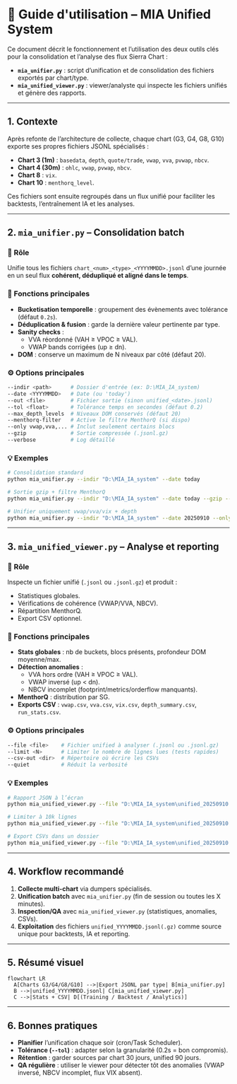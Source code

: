 # 📄 Guide d'utilisation – MIA Unified System

Ce document décrit le fonctionnement et l’utilisation des deux outils clés pour la consolidation et l’analyse des flux Sierra Chart :

- **`mia_unifier.py`** : script d’unification et de consolidation des fichiers exportés par chart/type.
- **`mia_unified_viewer.py`** : viewer/analyste qui inspecte les fichiers unifiés et génère des rapports.

---

## 1. Contexte

Après refonte de l’architecture de collecte, chaque chart (G3, G4, G8, G10) exporte ses propres fichiers JSONL spécialisés :

- **Chart 3 (1m)** : `basedata`, `depth`, `quote/trade`, `vwap`, `vva`, `pvwap`, `nbcv`.
- **Chart 4 (30m)** : `ohlc`, `vwap`, `pvwap`, `nbcv`.
- **Chart 8** : `vix`.
- **Chart 10** : `menthorq_level`.

Ces fichiers sont ensuite regroupés dans un flux unifié pour faciliter les backtests, l’entraînement IA et les analyses.

---

## 2. `mia_unifier.py` – Consolidation batch

### 📌 Rôle
Unifie tous les fichiers `chart_<num>_<type>_<YYYYMMDD>.jsonl` d’une journée en un seul flux **cohérent, dédupliqué et aligné dans le temps**.

### 🔑 Fonctions principales
- **Bucketisation temporelle** : groupement des évènements avec tolérance (défaut `0.2s`).
- **Déduplication & fusion** : garde la dernière valeur pertinente par type.
- **Sanity checks** :
  - VVA réordonné (VAH ≥ VPOC ≥ VAL).
  - VWAP bands corrigées (up ≥ dn).
- **DOM** : conserve un maximum de N niveaux par côté (défaut 20).

### ⚙️ Options principales
```bash
--indir <path>      # Dossier d'entrée (ex: D:\MIA_IA_system)
--date <YYYYMMDD>   # Date (ou 'today')
--out <file>        # Fichier sortie (sinon unified_<date>.jsonl)
--tol <float>       # Tolérance temps en secondes (défaut 0.2)
--max_depth_levels  # Niveaux DOM conservés (défaut 20)
--menthorq-filter   # Active le filtre MenthorQ (si dispo)
--only vwap,vva,... # Inclut seulement certains blocs
--gzip              # Sortie compressée (.jsonl.gz)
--verbose           # Log détaillé
```

### 💡 Exemples
```bash
# Consolidation standard
python mia_unifier.py --indir "D:\MIA_IA_system" --date today

# Sortie gzip + filtre MenthorQ
python mia_unifier.py --indir "D:\MIA_IA_system" --date today --gzip --menthorq-filter

# Unifier uniquement vwap/vva/vix + depth
python mia_unifier.py --indir "D:\MIA_IA_system" --date 20250910 --only vwap,vva,vix,depth
```

---

## 3. `mia_unified_viewer.py` – Analyse et reporting

### 📌 Rôle
Inspecte un fichier unifié (`.jsonl` ou `.jsonl.gz`) et produit :
- Statistiques globales.
- Vérifications de cohérence (VWAP/VVA, NBCV).
- Répartition MenthorQ.
- Export CSV optionnel.

### 🔑 Fonctions principales
- **Stats globales** : nb de buckets, blocs présents, profondeur DOM moyenne/max.
- **Détection anomalies** :
  - VVA hors ordre (VAH ≥ VPOC ≥ VAL).
  - VWAP inversé (up < dn).
  - NBCV incomplet (footprint/metrics/orderflow manquants).
- **MenthorQ** : distribution par SG.
- **Exports CSV** : `vwap.csv`, `vva.csv`, `vix.csv`, `depth_summary.csv`, `run_stats.csv`.

### ⚙️ Options principales
```bash
--file <file>    # Fichier unified à analyser (.jsonl ou .jsonl.gz)
--limit <N>      # Limiter le nombre de lignes lues (tests rapides)
--csv-out <dir>  # Répertoire où écrire les CSVs
--quiet          # Réduit la verbosité
```

### 💡 Exemples
```bash
# Rapport JSON à l’écran
python mia_unified_viewer.py --file "D:\MIA_IA_system\unified_20250910.jsonl.gz"

# Limiter à 10k lignes
python mia_unified_viewer.py --file "D:\MIA_IA_system\unified_20250910.jsonl" --limit 10000

# Export CSVs dans un dossier
python mia_unified_viewer.py --file "D:\MIA_IA_system\unified_20250910.jsonl.gz" --csv-out "D:\MIA_IA_system\reports"
```

---

## 4. Workflow recommandé
1. **Collecte multi-chart** via dumpers spécialisés.
2. **Unification batch** avec `mia_unifier.py` (fin de session ou toutes les X minutes).
3. **Inspection/QA** avec `mia_unified_viewer.py` (statistiques, anomalies, CSVs).
4. **Exploitation** des fichiers `unified_YYYYMMDD.jsonl(.gz)` comme source unique pour backtests, IA et reporting.

---

## 5. Résumé visuel
```mermaid
flowchart LR
  A[Charts G3/G4/G8/G10] -->|Export JSONL par type| B[mia_unifier.py]
  B -->|unified_YYYYMMDD.jsonl| C[mia_unified_viewer.py]
  C -->|Stats + CSV| D[(Training / Backtest / Analytics)]
```

---

## 6. Bonnes pratiques
- **Planifier** l’unification chaque soir (cron/Task Scheduler).
- **Tolérance (`--tol`)** : adapter selon la granularité (0.2s = bon compromis).
- **Rétention** : garder sources par chart 30 jours, unified 90 jours.
- **QA régulière** : utiliser le viewer pour détecter tôt des anomalies (VWAP inversé, NBCV incomplet, flux VIX absent).

